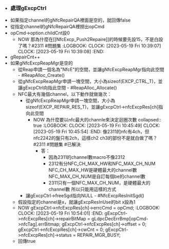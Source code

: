 - ### 處理gExcpCtrl
- 如果指定channel的gNfcRepairQA裡面是空的，就回傳false
- 從指定channel的gNfcRepairQA裡撈出opCmd
- opCmd->option.childCnt設0
	- NOW 那為什麼在[[NfcExcp_Push2Repaire]]的時候要先設15，不是白設了嗎？#2311 #問題集
	  :LOGBOOK:
	  CLOCK: [2023-05-19 Fri 10:39:07]
	  CLOCK: [2023-05-19 Fri 10:39:08]
	  :END:
- gRepairCnt++
- 如果gNfcExcpReapMgr是空的
	- 從Reap申請一個名為"NfcE"的空間，並讓gNfcExcpReapMgr指向此空間 - #ReapAlloc_Create()
	- 從gNfcExcpReapMgr申請一塊空間，大小為sizeof(EXCP_CTRL_T)，並讓gExcpCtrl向指此空間 - #ReapAlloc_Allocate()
	- NFC最大有幾個channel，以下動作就做幾次：
		- 從gNfcExcpReapMgr申請一塊空間，大小為sizeof(EXCP_REPAIR_RES_T)，並讓gExcpCtrl->nfcExcpRes[ch]指向此空間
			- NOW 為什麼要以nfc最大的channle來決定迴圈次數
			  collapsed:: true
			  :LOGBOOK:
			  CLOCK: [2023-05-19 Fri 10:45:49]
			  CLOCK: [2023-05-19 Fri 10:45:54]
			  :END:
			  像2311的nfc有4ch，但nfc2242的盤只有2ch，這樣ch2 ch3的部份不是就白做了嗎？ #2311 #問題集 #已解決
				- 答：
					- 因為2311的channel數macro不像2312
					- 2312有分NFC_CH_MAX_HW和NFC_MAX_CH_NUM
					  NFC_CH_MAX_HW是硬體最大的channel數
					  NFC_MAX_CH_NUM是自訂每個be的channel數
					- 2311只有一個NFC_MAX_CH_NUM，是硬體最大的channel數
					  所以只能用這樣的方式
		- 讓gExcpCtrl->freeSgd指向NULL - #NfcExcpResInitSgd()
	- 假設指定的channel是x，就讓gExcpResInUse的bit x設為1
	- NOW gExcpCtrl->nfcExcpRes[ch]->errcCmd = opCmd;
	  :LOGBOOK:
	  CLOCK: [2023-05-19 Fri 10:54:01]
	  :END:
	  gExcpCtrl->nfcExcpRes[ch]->repairBitMap = gLdpcDecErrBmp[opCmd->nfcTag].errBitmap;
	  gExcpCtrl->nfcExcpRes[ch]->offset = 0;
	  gExcpCtrl->nfcExcpRes[ch]->cwCnt = 0;
	  gExcpCtrl->nfcExcpRes[ch]->status = REPAIR_MGR_BUSY;
	- 回傳true